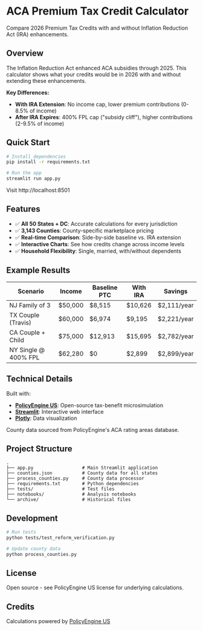 # ACA Premium Tax Credit Calculator

Compare 2026 Premium Tax Credits with and without Inflation Reduction Act (IRA) enhancements.

## Overview

The Inflation Reduction Act enhanced ACA subsidies through 2025. This calculator shows what your credits would be in 2026 with and without extending these enhancements.

**Key Differences:**
- **With IRA Extension**: No income cap, lower premium contributions (0-8.5% of income)
- **After IRA Expires**: 400% FPL cap ("subsidy cliff"), higher contributions (2-9.5% of income)

## Quick Start

```bash
# Install dependencies
pip install -r requirements.txt

# Run the app
streamlit run app.py
```

Visit http://localhost:8501

## Features

- ✅ **All 50 States + DC**: Accurate calculations for every jurisdiction
- ✅ **3,143 Counties**: County-specific marketplace pricing
- ✅ **Real-time Comparison**: Side-by-side baseline vs. IRA extension
- ✅ **Interactive Charts**: See how credits change across income levels
- ✅ **Household Flexibility**: Single, married, with/without dependents

## Example Results

| Scenario | Income | Baseline PTC | With IRA | Savings |
|----------|--------|--------------|----------|---------|
| NJ Family of 3 | $50,000 | $8,515 | $10,626 | $2,111/year |
| TX Couple (Travis) | $60,000 | $6,974 | $9,195 | $2,221/year |
| CA Couple + Child | $75,000 | $12,913 | $15,695 | $2,782/year |
| NY Single @ 400% FPL | $62,280 | $0 | $2,899 | $2,899/year |

## Technical Details

Built with:
- **[PolicyEngine US](https://policyengine.org)**: Open-source tax-benefit microsimulation
- **[Streamlit](https://streamlit.io)**: Interactive web interface
- **[Plotly](https://plotly.com)**: Data visualization

County data sourced from PolicyEngine's ACA rating areas database.

## Project Structure

```
.
├── app.py                  # Main Streamlit application
├── counties.json           # County data for all states
├── process_counties.py     # County data processor
├── requirements.txt        # Python dependencies
├── tests/                  # Test files
├── notebooks/              # Analysis notebooks
└── archive/                # Historical files
```

## Development

```bash
# Run tests
python tests/test_reform_verification.py

# Update county data
python process_counties.py
```

## License

Open source - see PolicyEngine US license for underlying calculations.

## Credits

Calculations powered by [PolicyEngine US](https://github.com/PolicyEngine/policyengine-us)